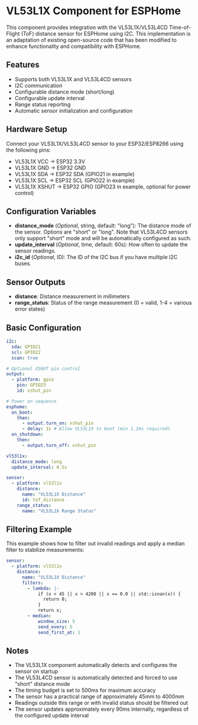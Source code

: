 # VL53L1X Component for ESPHome

This component provides integration with the VL53L1X/VL53L4CD Time-of-Flight (ToF) distance sensor for ESPHome using I2C. This implementation is an adaptation of existing open-source code that has been modified to enhance functionality and compatibility with ESPHome.

## Features

- Supports both VL53L1X and VL53L4CD sensors
- I2C communication
- Configurable distance mode (short/long)
- Configurable update interval
- Range status reporting
- Automatic sensor initialization and configuration

## Hardware Setup

Connect your VL53L1X/VL53L4CD sensor to your ESP32/ESP8266 using the following pins:

- VL53L1X VCC → ESP32 3.3V
- VL53L1X GND → ESP32 GND
- VL53L1X SDA → ESP32 SDA (GPIO21 in example)
- VL53L1X SCL → ESP32 SCL (GPIO22 in example)
- VL53L1X XSHUT → ESP32 GPIO (GPIO23 in example, optional for power control)

## Configuration Variables

- **distance_mode** (_Optional_, string, default: "long"): The distance mode of the sensor. Options are "short" or "long". Note that VL53L4CD sensors only support "short" mode and will be automatically configured as such.
- **update_interval** (_Optional_, time, default: 60s): How often to update the sensor readings.
- **i2c_id** (_Optional_, ID): The ID of the I2C bus if you have multiple I2C buses.

## Sensor Outputs

- **distance**: Distance measurement in millimeters
- **range_status**: Status of the range measurement (0 = valid, 1-4 = various error states)

## Basic Configuration

```yaml
i2c:
  sda: GPIO21
  scl: GPIO22
  scan: true

# Optional XSHUT pin control
output:
  - platform: gpio
    pin: GPIO23
    id: xshut_pin

# Power on sequence
esphome:
  on_boot:
    then:
      - output.turn_on: xshut_pin
      - delay: 1s # Allow VL53L1X to boot (min 1.2ms required)
  on_shutdown:
    then:
      - output.turn_off: xshut_pin

vl53l1x:
  distance_mode: long
  update_interval: 0.5s

sensor:
  - platform: vl53l1x
    distance:
      name: "VL53L1X Distance"
      id: tof_distance
    range_status:
      name: "VL53L1X Range Status"
```

## Filtering Example

This example shows how to filter out invalid readings and apply a median filter to stabilize measurements:

```yaml
sensor:
  - platform: vl53l1x
    distance:
      name: "VL53L1X Distance"
      filters:
        - lambda: |-
            if (x < 45 || x > 4200 || x == 0.0 || std::isnan(x)) {
              return 0;
            }
            return x;
        - median:
            window_size: 5
            send_every: 5
            send_first_at: 1
```

## Notes

- The VL53L1X component automatically detects and configures the sensor on startup
- The VL53L4CD sensor is automatically detected and forced to use "short" distance mode
- The timing budget is set to 500ms for maximum accuracy
- The sensor has a practical range of approximately 45mm to 4000mm
- Readings outside this range or with invalid status should be filtered out
- The sensor updates approximately every 90ms internally, regardless of the configured update interval

